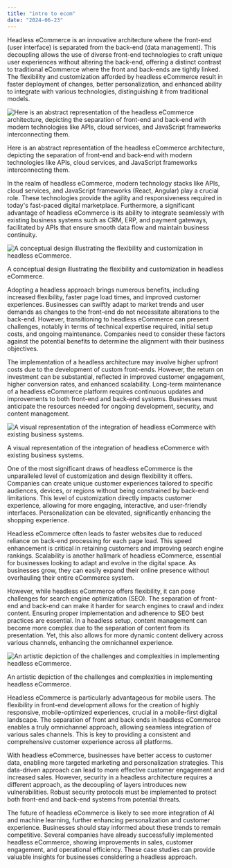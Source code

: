 ```yaml
---
title: "intro to ecom"
date: "2024-06-23"
---
```


Headless eCommerce is an innovative architecture where the front-end (user interface) is separated from the back-end (data management). This decoupling allows the use of diverse front-end technologies to craft unique user experiences without altering the back-end, offering a distinct contrast to traditional eCommerce where the front and back-ends are tightly linked. The flexibility and customization afforded by headless eCommerce result in faster deployment of changes, better personalization, and enhanced ability to integrate with various technologies, distinguishing it from traditional models.

![Here is an abstract representation of the headless eCommerce architecture, depicting the separation of front-end and back-end with modern technologies like APIs, cloud services, and JavaScript frameworks interconnecting them.](https://prod-files-secure.s3.us-west-2.amazonaws.com/e1717503-fd81-4a9c-ab3c-df47155d88ad/046b2b1b-742b-4f19-a709-bd30c5dd2b7e/Untitled.png)

Here is an abstract representation of the headless eCommerce architecture, depicting the separation of front-end and back-end with modern technologies like APIs, cloud services, and JavaScript frameworks interconnecting them.

In the realm of headless eCommerce, modern technology stacks like APIs, cloud services, and JavaScript frameworks (React, Angular) play a crucial role. These technologies provide the agility and responsiveness required in today's fast-paced digital marketplace. Furthermore, a significant advantage of headless eCommerce is its ability to integrate seamlessly with existing business systems such as CRM, ERP, and payment gateways, facilitated by APIs that ensure smooth data flow and maintain business continuity.

![A conceptual design illustrating the flexibility and customization in headless eCommerce.](https://prod-files-secure.s3.us-west-2.amazonaws.com/e1717503-fd81-4a9c-ab3c-df47155d88ad/c72ad03e-d3ae-4dc7-b591-66453b60e704/Untitled.png)

A conceptual design illustrating the flexibility and customization in headless eCommerce.

Adopting a headless approach brings numerous benefits, including increased flexibility, faster page load times, and improved customer experiences. Businesses can swiftly adapt to market trends and user demands as changes to the front-end do not necessitate alterations to the back-end. However, transitioning to headless eCommerce can present challenges, notably in terms of technical expertise required, initial setup costs, and ongoing maintenance. Companies need to consider these factors against the potential benefits to determine the alignment with their business objectives.

The implementation of a headless architecture may involve higher upfront costs due to the development of custom front-ends. However, the return on investment can be substantial, reflected in improved customer engagement, higher conversion rates, and enhanced scalability. Long-term maintenance of a headless eCommerce platform requires continuous updates and improvements to both front-end and back-end systems. Businesses must anticipate the resources needed for ongoing development, security, and content management.

![A visual representation of the integration of headless eCommerce with existing business systems.](https://prod-files-secure.s3.us-west-2.amazonaws.com/e1717503-fd81-4a9c-ab3c-df47155d88ad/960a1f4e-a3eb-4401-99bb-25b2b2352e6c/Untitled.png)

A visual representation of the integration of headless eCommerce with existing business systems.

One of the most significant draws of headless eCommerce is the unparalleled level of customization and design flexibility it offers. Companies can create unique customer experiences tailored to specific audiences, devices, or regions without being constrained by back-end limitations. This level of customization directly impacts customer experience, allowing for more engaging, interactive, and user-friendly interfaces. Personalization can be elevated, significantly enhancing the shopping experience.

Headless eCommerce often leads to faster websites due to reduced reliance on back-end processing for each page load. This speed enhancement is critical in retaining customers and improving search engine rankings. Scalability is another hallmark of headless eCommerce, essential for businesses looking to adapt and evolve in the digital space. As businesses grow, they can easily expand their online presence without overhauling their entire eCommerce system.

However, while headless eCommerce offers flexibility, it can pose challenges for search engine optimization (SEO). The separation of front-end and back-end can make it harder for search engines to crawl and index content. Ensuring proper implementation and adherence to SEO best practices are essential. In a headless setup, content management can become more complex due to the separation of content from its presentation. Yet, this also allows for more dynamic content delivery across various channels, enhancing the omnichannel experience.

![An artistic depiction of the challenges and complexities in implementing headless eCommerce.](https://prod-files-secure.s3.us-west-2.amazonaws.com/e1717503-fd81-4a9c-ab3c-df47155d88ad/d3c3666f-f396-4b0a-a8d9-2ed1a3f2205f/Untitled.png)

An artistic depiction of the challenges and complexities in implementing headless eCommerce.

Headless eCommerce is particularly advantageous for mobile users. The flexibility in front-end development allows for the creation of highly responsive, mobile-optimized experiences, crucial in a mobile-first digital landscape. The separation of front and back ends in headless eCommerce enables a truly omnichannel approach, allowing seamless integration of various sales channels. This is key to providing a consistent and comprehensive customer experience across all platforms.

With headless eCommerce, businesses have better access to customer data, enabling more targeted marketing and personalization strategies. This data-driven approach can lead to more effective customer engagement and increased sales. However, security in a headless architecture requires a different approach, as the decoupling of layers introduces new vulnerabilities. Robust security protocols must be implemented to protect both front-end and back-end systems from potential threats.

The future of headless eCommerce is likely to see more integration of AI and machine learning, further enhancing personalization and customer experience. Businesses should stay informed about these trends to remain competitive. Several companies have already successfully implemented headless eCommerce, showing improvements in sales, customer engagement, and operational efficiency. These case studies can provide valuable insights for businesses considering a headless approach.